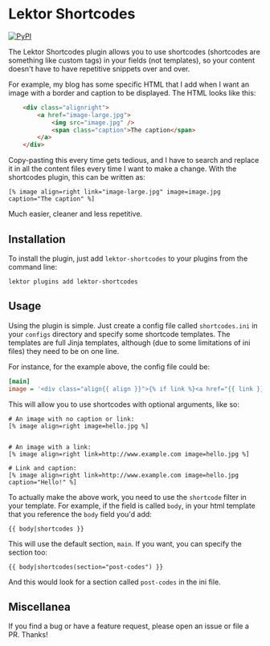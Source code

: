 Lektor Shortcodes
=================

[![PyPI](https://img.shields.io/pypi/v/lektor-shortcodes.svg)](https://pypi.python.org/pypi/lektor-shortcodes)

The Lektor Shortcodes plugin allows you to use shortcodes (shortcodes are
something like custom tags) in your fields (not templates), so your content
doesn't have to have repetitive snippets over and over.

For example, my blog has some specific HTML that I add when I want an image with
a border and caption to be displayed.  The HTML looks like this:


~~~html
    <div class="alignright">
        <a href="image-large.jpg">
            <img src="image.jpg" />
            <span class="caption">The caption</span>
        </a>
    </div>
~~~

Copy-pasting this every time gets tedious, and I have to search and replace it
in all the content files every time I want to make a change.  With the
shortcodes plugin, this can be written as:

~~~
[% image align=right link="image-large.jpg" image=image.jpg caption="The caption" %]
~~~

Much easier, cleaner and less repetitive.


Installation
------------

To install the plugin, just add `lektor-shortcodes` to your plugins from the
command line:

~~~
lektor plugins add lektor-shortcodes
~~~


Usage
-----

Using the plugin is simple. Just create a config file called `shortcodes.ini` in
your `configs` directory and specify some shortcode templates. The templates are
full Jinja templates, although (due to some limitations of ini files) they need
to be on one line.

For instance, for the example above, the config file could be:

~~~ini
[main]
image = '<div class="align{{ align }}">{% if link %}<a href="{{ link }}"{% if not link.startswith("http") %} data-lightbox="gallery"{% endif %}>{% endif %}<img src="{{ image }}">{% if link %}</a>{% endif %}{% if caption %}<span class="caption">{{ caption }}</span>{% endif %}</div>'
~~~

This will allow you to use shortcodes with optional arguments, like so:

~~~
# An image with no caption or link:
[% image align=right image=hello.jpg %]


# An image with a link:
[% image align=right link=http://www.example.com image=hello.jpg %]

# Link and caption:
[% image align=right link=http://www.example.com image=hello.jpg caption="Hello!" %]
~~~

To actually make the above work, you need to use the `shortcode` filter in your
template. For example, if the field is called `body`, in your html template
that you reference the `body` field you'd add:

~~~
{{ body|shortcodes }}
~~~

This will use the default section, `main`. If you want, you can specify the
section too:

~~~
{{ body|shortcodes(section="post-codes") }}
~~~

And this would look for a section called `post-codes` in the ini file.


Miscellanea
-----------

If you find a bug or have a feature request, please open an issue or file a PR.
Thanks!
